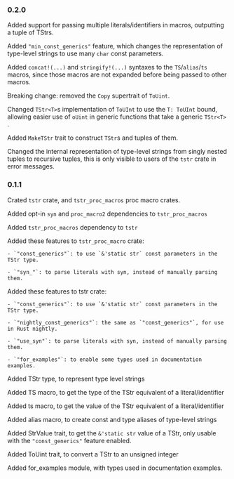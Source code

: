 ### 0.2.0

Added support for passing multiple literals/identifiers in macros, outputting a tuple of TStrs.

Added `"min_const_generics"` feature, which changes the representation of type-level strings to use many `char` const parameters.

Added `concat!(...)` and `stringify!(...)` syntaxes to the `TS`/`alias`/`ts` macros,
since those macros are not expanded before being passed to other macros.

Breaking change: removed the `Copy` supertrait of `ToUint`.

Changed `TStr<T>`s implementation of `ToUInt` to use the `T: ToUInt` bound, allowing easier use of `oUint` in generic functions that take a generic `TStr<T>` .

Added `MakeTStr` trait to construct `TStr`s and tuples of them.

Changed the internal representation of type-level strings from singly nested tuples to 
recursive tuples, this is only visible to users of the `tstr` crate in error messages.

### 0.1.1

Crated `tstr` crate, and `tstr_proc_macros` proc macro crates.

Added opt-in `syn` and `proc_macro2` dependencies to `tstr_proc_macros`

Added `tstr_proc_macros` dependency to `tstr`

Added these features to `tstr_proc_macro` crate:
    
    - `"const_generics"`: to use `&'static str` const parameters in the TStr type.
    
    - `"syn_"`: to parse literals with syn, instead of manually parsing them.

Added these features to tstr crate:
    
    - `"const_generics"`: to use `&'static str` const parameters in the TStr type.
    
    - `"nightly_const_generics"`: the same as `"const_generics"`, for use in Rust nightly.
    
    - `"use_syn"`: to parse literals with syn, instead of manually parsing them.
    
    - `"for_examples"`: to enable some types used in documentation examples.

Added TStr type, to represent type level strings

Added TS macro, to get the type of the TStr equivalent of a literal/identifier

Added ts macro, to get the value of the TStr equivalent of a literal/identifier

Added alias macro, to create const and type aliases of type-level strings

Added StrValue trait, to get the `&'static str` value of a TStr, only usable with the `"const_generics"`  feature enabled.

Added ToUint trait, to convert a TStr to an unsigned integer

Added for_examples module, with types used in documentation examples.